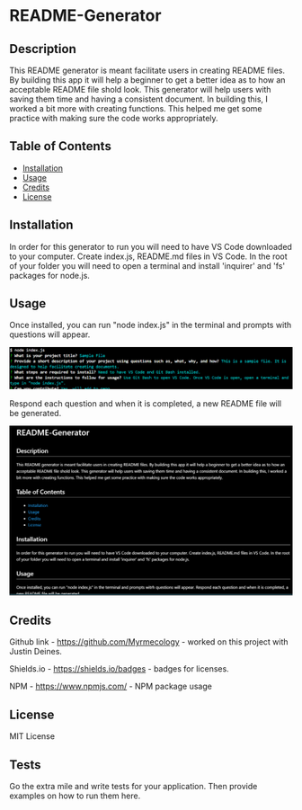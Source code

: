 # README-Generator

## Description

This README generator is meant facilitate users in creating README files. By building this app it will help a beginner to get a better idea as to how an acceptable README file shold look. This generator will help users with saving them time and having a consistent document. In building this, I worked a bit more with creating functions. This helped me get some practice with making sure the code works appropriately. 

## Table of Contents

- [Installation](#installation)
- [Usage](#usage)
- [Credits](#credits)
- [License](#license)

## Installation

In order for this generator to run you will need to have VS Code downloaded to your computer. Create index.js, README.md files in VS Code. In the root of your folder you will need to open a terminal and install 'inquirer' and 'fs' packages for node.js. 

## Usage
Once installed, you can run "node index.js" in the terminal and prompts with questions will appear. 

![alt text](assets/images/Terminal%20Content.png)

Respond each question and when it is completed, a new README file will be generated. 

![alt text](assets/images/Preview.png)

## Credits

Github link - https://github.com/Myrmecology - worked on this project with Justin Deines.

Shields.io - https://shields.io/badges - badges for licenses.

NPM - https://www.npmjs.com/ - NPM package usage

## License

MIT License

## Tests

Go the extra mile and write tests for your application. Then provide examples on how to run them here.